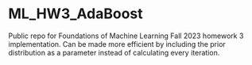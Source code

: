 # ML_HW3_AdaBoost
Public repo for Foundations of Machine Learning Fall 2023 homework 3 implementation. Can be made more efficient by including the prior distribution as a parameter instead of calculating every iteration. 
